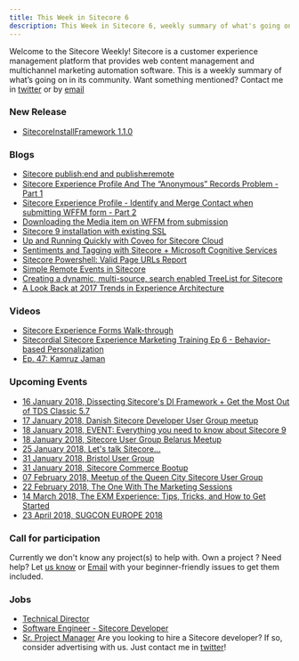 ```yaml
---
title: This Week in Sitecore 6
description: This Week in Sitecore 6, weekly summary of what's going on in Sitecore community.
---
```


Welcome to the Sitecore Weekly! Sitecore is a customer experience management platform that provides web content management and multichannel marketing automation software. This is a weekly summary of what’s going on in its community. Want something mentioned? Contact me in [twitter](https://twitter.com/aserogin) or by [email](mailto:sitecoreweekly@gmail.com)

### New Release
* [SitecoreInstallFramework 1.1.0](https://sitecore.myget.org/feed/sc-powershell/package/nuget/SitecoreInstallFramework)


### Blogs

* [Sitecore publish:end and publish:end:remote](https://briancaos.wordpress.com/2018/01/04/sitecore-publishend-and-publishendremote/)
* [Sitecore Experience Profile And The “Anonymous” Records Problem - Part 1](http://sitecoreinfo.blogspot.com/2018/01/sitecore-experience-profile-and.html)
* [Sitecore Experience Profile - Identify and Merge Contact when submitting WFFM form - Part 2](http://sitecoreinfo.blogspot.com/2018/01/sitecore-experience-profile-identify.html)
* [Downloading the Media item on WFFM from submission](https://sitecoretricks.wordpress.com/2018/01/03/downloading-the-media-item-on-wffm-from-submission/)
* [Sitecore 9 installation with existing SSL](https://xtremdev.wordpress.com/2018/01/04/sitecore-9-installation-with-existing-ssl/)
* [Up and Running Quickly with Coveo for Sitecore Cloud](https://neilkillen.com/2018/01/03/up-and-running-quickly-with-coveo-for-sitecore-cloud/)
* [Sentiments and Tagging with Sitecore + Microsoft Cognitive Services](https://marcotanainsights.wordpress.com/2018/01/04/sentiments-and-tagging-with-sitecore-microsoft-cognitive-services/)
* [Sitecore Powershell: Valid Page URLs Report](http://www.sitecoregabe.com/2018/01/sitecore-powershell-valid-page-urls.html)
* [Simple Remote Events in Sitecore](https://sitecorerap.wordpress.com/2017/12/29/simple-remote-events-in-sitecore/)
* [Creating a dynamic, multi-source, search enabled TreeList for Sitecore](http://web-matters.blogspot.co.uk/2017/12/sitecore-dynamic-multi-source-search-treelist.html)
* [A Look Back at 2017 Trends in Experience Architecture](https://sitecorley.com/a-look-back-at-2017-trends-in-experience-architecture-59e12108dd4)


### Videos
* [Sitecore Experience Forms Walk-through](https://www.youtube.com/watch?v=rxijF1FJ8Mk)
* [Sitecordial Sitecore Experience Marketing Training Ep 6 - Behavior-based Personalization](https://www.youtube.com/watch?v=uHDNLDtXp08)
* [Ep. 47: Kamruz Jaman](https://www.youtube.com/watch?v=H-rBkbNj1ZA)

### Upcoming Events
* [16 January 2018, Dissecting Sitecore's DI Framework + Get the Most Out of TDS Classic 5.7](https://www.meetup.com/Sitecore-User-Group-Philadelphia/events/246495694/)
* [17 January 2018, Danish Sitecore Developer User Group meetup](https://www.meetup.com/Danish-Sitecore-Developer-Group/events/245936970/)
* [18 January 2018, EVENT: Everything you need to know about Sitecore 9](https://www.digizuite.com/news-blog-archive/everything-you-need-to-know-sitecore-9-digital-asset-management)
* [18 January 2018, Sitecore User Group Belarus Meetup](https://www.meetup.com/Sitecore-User-Group-Belarus/events/246012898/?eventId=246012898)
* [25 January 2018, Let's talk Sitecore...](https://www.meetup.com/Rocky-Mountain-Sitecore-User-Group-Denver/events/245169504/)
* [31 January 2018, Bristol User Group](https://www.meetup.com/sug-uk/events/245661454/)
* [31 January 2018, Sitecore Commerce Bootup](https://www.meetup.com/Sitecore-User-Group-New-England/events/245261076/?eventId=245261076)
* [07 February 2018, Meetup of the Queen City Sitecore User Group](https://www.meetup.com/Queen-City-Sitecore-User-Group/events/245970179/?eventId=245970179)
* [22 February 2018, The One With The Marketing Sessions](https://www.meetup.com/Sitecore-User-Group-Belgium/events/246115242/)
* [14 March 2018, The EXM Experience: Tips, Tricks, and How to Get Started](https://www.meetup.com/Sitecore-User-Group-New-England/events/245643862/)
* [23 April 2018, SUGCON EUROPE 2018](http://www.sugcon.eu/registration2018/)

### Call for participation

Currently we don't know any project(s) to help with. Own a project ? Need help? Let [us know](https://twitter.com/aserogin) or [Email](mailto:sitecoreweekly@gmail.com)  with your beginner-friendly issues to get them included.


### Jobs
* [Technical Director](http://www.wearethink.com/careers/technical-director/)
* [Software Engineer - Sitecore Developer](https://www.connectivedx.com/connect/careers/software-engineer-sitecore-developer)
* [Sr. Project Manager](https://www.linkedin.com/jobs/view/516666462/)
Are you looking to hire a Sitecore developer? If so, consider advertising with us. Just contact me in [twitter](https://twitter.com/aserogin)!
